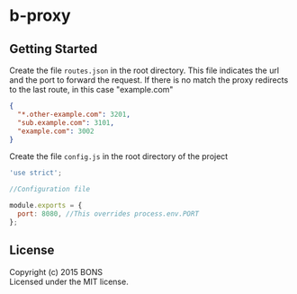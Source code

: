 # b-proxy

## Getting Started
Create the file `routes.json` in the root directory. This file indicates the url and the port to forward the request.
If there is no match the proxy redirects to the last route, in this case "example.com"

```JSON
{
  "*.other-example.com": 3201,
  "sub.example.com": 3101,
  "example.com": 3002
}

```

Create the file `config.js` in the root directory of the project

```javascript
'use strict';

//Configuration file

module.exports = {
  port: 8080, //This overrides process.env.PORT
};
```
## License
Copyright (c) 2015 BONS  
Licensed under the MIT license.
